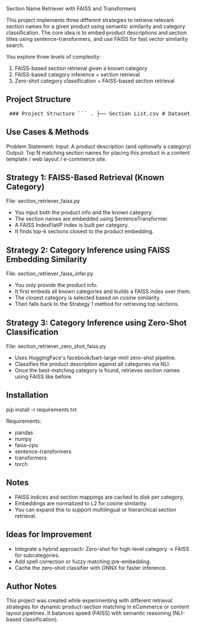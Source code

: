 Section Name Retriever with FAISS and Transformers

This project implements three different strategies to retrieve relevant section names for a given product using semantic similarity and category classification. The core idea is to embed product descriptions and section titles using sentence-transformers, and use FAISS for fast vector similarity search.

You explore three levels of complexity:
1. FAISS-based section retrieval given a known category
2. FAISS-based category inference + section retrieval
3. Zero-shot category classification + FAISS-based section retrieval

Project Structure
-----------------

<pre> ### Project Structure ``` . ├── Section_List.csv # Dataset with columns: Category 1, Section Name ├── section_retriever_faiss.py # Version 1: Requires known category ├── section_retriever_faiss_infer.py # Version 2: Infers category using FAISS ├── section_retriever_zero_shot.py # Version 3: Zero-shot category classification ├── README.md # You are here └── *.faiss.index / *.pkl # Auto-saved FAISS indices and mappings per category ``` </pre>


Use Cases & Methods
-------------------

Problem Statement:
Input: A product description (and optionally a category)
Output: Top N matching section names for placing this product in a content template / web layout / e-commerce site.

Strategy 1: FAISS-Based Retrieval (Known Category)
--------------------------------------------------
File: section_retriever_faiss.py

- You input both the product info and the known category.
- The section names are embedded using SentenceTransformer.
- A FAISS IndexFlatIP index is built per category.
- It finds top-k sections closest to the product embedding.

Strategy 2: Category Inference using FAISS Embedding Similarity
---------------------------------------------------------------
File: section_retriever_faiss_infer.py

- You only provide the product info.
- It first embeds all known categories and builds a FAISS index over them.
- The closest category is selected based on cosine similarity.
- Then falls back to the Strategy 1 method for retrieving top sections.

Strategy 3: Category Inference using Zero-Shot Classification
-------------------------------------------------------------
File: section_retriever_zero_shot_faiss.py

- Uses HuggingFace's facebook/bart-large-mnli zero-shot pipeline.
- Classifies the product description against all categories via NLI.
- Once the best-matching category is found, retrieves section names using FAISS like before.

Installation
------------
pip install -r requirements.txt

Requirements:
- pandas
- numpy
- faiss-cpu
- sentence-transformers
- transformers
- torch

Notes
-----
- FAISS indices and section mappings are cached to disk per category.
- Embeddings are normalized to L2 for cosine similarity.
- You can expand this to support multilingual or hierarchical section retrieval.

Ideas for Improvement
---------------------
- Integrate a hybrid approach: Zero-shot for high-level category → FAISS for subcategories.
- Add spell correction or fuzzy matching pre-embedding.
- Cache the zero-shot classifier with ONNX for faster inference.


Author Notes
------------
This project was created while experimenting with different retrieval strategies for dynamic product-section matching in eCommerce or content layout pipelines. It balances speed (FAISS) with semantic reasoning (NLI-based classification).